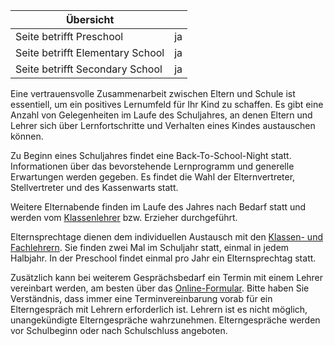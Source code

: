 | Übersicht | |
| --- | --- |
| Seite betrifft Preschool | ja |
| Seite betrifft Elementary School | ja |
| Seite betrifft Secondary School | ja |

Eine vertrauensvolle Zusammenarbeit zwischen Eltern und Schule ist essentiell, um ein positives Lernumfeld für Ihr Kind zu schaffen. Es gibt eine Anzahl von Gelegenheiten im Laufe des Schuljahres, an denen Eltern und Lehrer sich über Lernfortschritte und Verhalten eines Kindes austauschen können.

Zu Beginn eines Schuljahres findet eine Back-To-School-Night statt. Informationen über das bevorstehende Lernprogramm und generelle Erwartungen werden gegeben. Es findet die Wahl der Elternvertreter, Stellvertreter und des Kassenwarts statt.

Weitere Elternabende finden im Laufe des Jahres nach Bedarf statt und werden vom [Klassenlehrer](/de/Klassenleitung_und_Fachlehrer "Klassenleitung und Fachlehrer") bzw. Erzieher durchgeführt.

Elternsprechtage dienen dem individuellen Austausch mit den [Klassen- und Fachlehrern](/de/Klassenleitung_und_Fachlehrer "Klassenleitung und Fachlehrer"). Sie finden zwei Mal im Schuljahr statt, einmal in jedem Halbjahr. In der Preschool findet einmal pro Jahr ein Elternsprechtag statt.

Zusätzlich kann bei weiterem Gesprächsbedarf ein Termin mit einem Lehrer vereinbart werden, am besten über das [Online-Formular](https://www.accadis-isb.eu/isb-anfragen-inquiries). Bitte haben Sie Verständnis, dass immer eine Terminvereinbarung vorab für ein Elterngespräch mit Lehrern erforderlich ist. Lehrern ist es nicht möglich, unangekündigte Elterngespräche wahrzunehmen. Elterngespräche werden vor Schulbeginn oder nach Schulschluss angeboten.